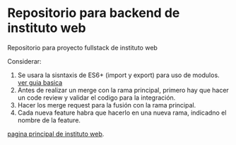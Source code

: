 # Repositorio para backend de instituto web

Repositorio para proyecto fullstack de instituto web

Considerar:

1. Se usara la sisntaxis de ES6+ (import y export) para uso de modulos.
    [ver guia basica](https://www.geeksforgeeks.org/es6-import-and-export/)
2. Antes de realizar un merge con la rama principal, primero hay que hacer un code review y validar el codigo para la integración.
3. Hacer los merge request para la fusión con la rama principal.
4. Cada nueva feature habra que hacerlo en una nueva rama, indicadno el nombre de la feature.

[pagina principal de instituto web](https://www.institutoweb.com.ar/experienciait/).
